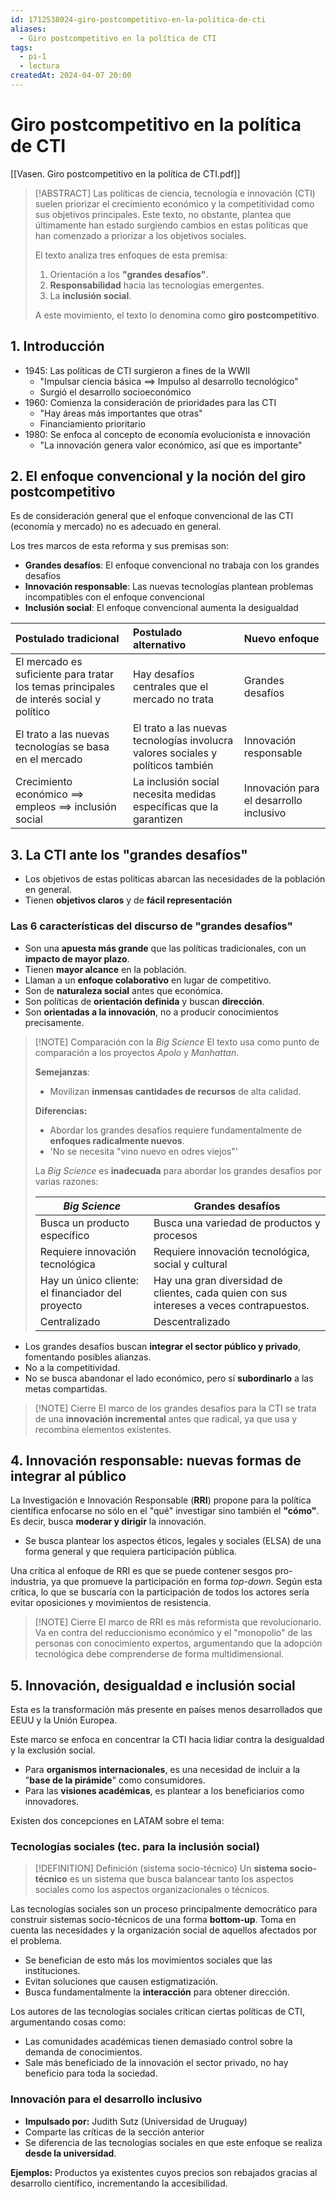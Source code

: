 ```yaml
---
id: 1712538024-giro-postcompetitivo-en-la-politica-de-cti
aliases:
  - Giro postcompetitivo en la política de CTI
tags:
  - pi-1
  - lectura
createdAt: 2024-04-07 20:00
---
```


# Giro postcompetitivo en la política de CTI

[[Vasen. Giro postcompetitivo en la política de CTI.pdf]]

> [!ABSTRACT]
> Las políticas de ciencia, tecnología e innovación (CTI) suelen priorizar el crecimiento económico y la competitividad como sus objetivos principales. Este texto, no obstante, plantea que últimamente han estado surgiendo cambios en estas políticas que han comenzado a priorizar a los objetivos sociales.
> 
> El texto analiza tres enfoques de esta premisa:
> 1. Orientación a los **"grandes desafíos"**.
> 2. **Responsabilidad** hacia las tecnologías emergentes.
> 3. La **inclusión social**.
> 
> A este movimiento, el texto lo denomina como **giro postcompetitivo**.

## 1. Introducción

- 1945: Las políticas de CTI surgieron a fines de la WWII
  - "Impulsar ciencia básica $\implies$ Impulso al desarrollo tecnológico"
  - Surgió el desarrollo socioeconómico
- 1960: Comienza la consideración de prioridades para las CTI
  - "Hay áreas más importantes que otras"
  - Financiamiento prioritario
- 1980: Se enfoca al concepto de economía evolucionista e innovación
  - "La innovación genera valor económico, así que es importante"

## 2. El enfoque convencional y la noción del giro postcompetitivo

Es de consideración general que el enfoque convencional de las CTI (economía y mercado) no es adecuado en general.

Los tres marcos de esta reforma y sus premisas son:

- **Grandes desafíos**: El enfoque convencional no trabaja con los grandes desafíos
- **Innovación responsable**: Las nuevas tecnologías plantean problemas incompatibles con el enfoque convencional
- **Inclusión social**: El enfoque convencional aumenta la desigualdad

| **Postulado tradicional**                                                               | **Postulado alternativo**                                                        | **Nuevo enfoque**                       |
| :-------------------------------------------------------------------------------------- | :------------------------------------------------------------------------------- | :-------------------------------------- |
| El mercado es suficiente para tratar los temas principales de interés social y político | Hay desafíos centrales que el mercado no trata                                   | Grandes desafíos                        |
| El trato a las nuevas tecnologías se basa en el mercado                                 | El trato a las nuevas tecnologías involucra valores sociales y políticos también | Innovación responsable                  |
| Crecimiento económico $\implies$ empleos $\implies$ inclusión social                    | La inclusión social necesita medidas específicas que la garantizen               | Innovación para el desarrollo inclusivo |

## 3. La CTI ante los "grandes desafíos"

- Los objetivos de estas políticas abarcan las necesidades de la población en general.
- Tienen **objetivos claros** y de **fácil representación**

### Las 6 características del discurso de "grandes desafíos"

- Son una **apuesta más grande** que las políticas tradicionales, con un **impacto de mayor plazo**.
- Tienen **mayor alcance** en la población.
- Llaman a un **enfoque colaborativo** en lugar de competitivo.
- Son de **naturaleza social** antes que económica.
- Son políticas de **orientación definida** y buscan **dirección**.
- Son **orientadas a la innovación**, no a producir conocimientos precisamente.

> [!NOTE] Comparación con la *Big Science*
> El texto usa como punto de comparación a los proyectos *Apolo* y *Manhattan*.
> 
> **Semejanzas**:
> - Movilizan **inmensas cantidades de recursos** de alta calidad.
> 
> **Diferencias:**
> - Abordar los grandes desafíos requiere fundamentalmente de **enfoques radicalmente nuevos**.
> - 'No se necesita "vino nuevo en odres viejos"'
> 
> La *Big Science* es **inadecuada** para abordar los grandes desafíos por varias razones:
> 
> | *Big Science*                                     | Grandes desafíos                                                                         |
> | ------------------------------------------------- | ---------------------------------------------------------------------------------------- |
> | Busca un producto específico                      | Busca una variedad de productos y procesos                                               |
> | Requiere innovación tecnológica                   | Requiere innovación tecnológica, social y cultural                                       |
> | Hay un único cliente: el financiador del proyecto | Hay una gran diversidad de clientes, cada quien con sus intereses a veces contrapuestos. |
> | Centralizado                                      | Descentralizado                                                                          |

- Los grandes desafíos buscan **integrar el sector público y privado**, fomentando posibles alianzas.
- No a la competitividad.
- No se busca abandonar el lado económico, pero sí **subordinarlo** a las metas compartidas.

> [!NOTE] Cierre
> El marco de los grandes desafíos para la CTI se trata de una **innovación incremental** antes que radical, ya que usa y recombina elementos existentes.

## 4. Innovación responsable: nuevas formas de integrar al público

La Investigación e Innovación Responsable (**RRI**) propone para la política científica enfocarse no sólo en el "qué" investigar sino también el **"cómo"**. Es decir, busca **moderar y dirigir** la innovación.

- Se busca plantear los aspectos éticos, legales y sociales (ELSA) de una forma general y que requiera participación pública.

Una crítica al enfoque de RRI es que se puede contener sesgos pro-industria, ya que promueve la participación en forma *top-down*. Según esta crítica, lo que se buscaría con la participación de todos los actores sería evitar oposiciones y movimientos de resistencia.

> [!NOTE] Cierre
> El marco de RRI es más reformista que revolucionario. Va en contra del reduccionismo económico y el "monopolio" de las personas con conocimiento expertos, argumentando que la adopción tecnológica debe comprenderse de forma multidimensional.

## 5. Innovación, desigualdad e inclusión social

Esta es la transformación más presente en países menos desarrollados que EEUU y la Unión Europea.

Este marco se enfoca en concentrar la CTI hacia lidiar contra la desigualdad y la exclusión social.

- Para **organismos internacionales**, es una necesidad de incluir a la "**base de la pirámide**" como consumidores.
- Para las **visiones académicas**, es plantear a los beneficiarios como innovadores.

Existen dos concepciones en LATAM sobre el tema:

### Tecnologías sociales (tec. para la inclusión social)

> [!DEFINITION] Definición (sistema socio-técnico)
> Un **sistema socio-técnico** es un sistema que busca balancear tanto los aspectos sociales como los aspectos organizacionales o técnicos.

Las tecnologías sociales son un proceso principalmente democrático para construir sistemas socio-técnicos de una forma **bottom-up**. Toma en cuenta las necesidades y la organización social de aquellos afectados por el problema.

- Se benefician de esto más los movimientos sociales que las instituciones.
- Evitan soluciones que causen estigmatización.
- Busca fundamentalmente la **interacción** para obtener dirección.

Los autores de las tecnologías sociales critican ciertas políticas de CTI, argumentando cosas como:

- Las comunidades académicas tienen demasiado control sobre la demanda de conocimientos.
- Sale más beneficiado de la innovación el sector privado, no hay beneficio para toda la sociedad.

### Innovación para el desarrollo inclusivo

- **Impulsado por:** Judith Sutz (Universidad de Uruguay)
- Comparte las críticas de la sección anterior
- Se diferencia de las tecnologías sociales en que este enfoque se realiza **desde la universidad**.

**Ejemplos:** Productos ya existentes cuyos precios son rebajados gracias al desarrollo científico, incrementando la accesibilidad.
